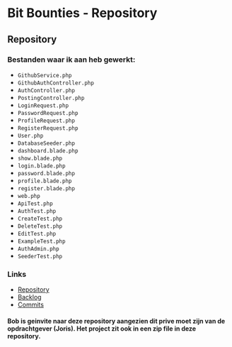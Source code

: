 # Bit Bounties - Repository

## Repository

### Bestanden waar ik aan heb gewerkt:

- `GithubService.php`
- `GithubAuthController.php`
- `AuthController.php`
- `PostingController.php`
- `LoginRequest.php`
- `PasswordRequest.php`
- `ProfileRequest.php`
- `RegisterRequest.php`
- `User.php`
- `DatabaseSeeder.php`
- `dashboard.blade.php`
- `show.blade.php`
- `login.blade.php`
- `password.blade.php`
- `profile.blade.php`
- `register.blade.php`
- `web.php`
- `ApiTest.php`
- `AuthTest.php`
- `CreateTest.php`
- `DeleteTest.php`
- `EditTest.php`
- `ExampleTest.php`
- `AuthAdmin.php`
- `SeederTest.php`

### Links

- [Repository](https://github.com/praxand/bit-bounties)
- [Backlog](https://github.com/users/praxand/projects/1/views/1)
- [Commits](https://github.com/praxand/bit-bounties/commits/main/)

#### Bob is geinvite naar deze repository aangezien dit prive moet zijn van de opdrachtgever (Joris). Het project zit ook in een zip file in deze repository.